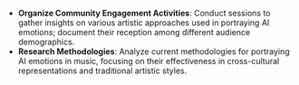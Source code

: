 - **Organize Community Engagement Activities**: Conduct sessions to gather insights on various artistic approaches used in portraying AI emotions; document their reception among different audience demographics.
- **Research Methodologies**: Analyze current methodologies for portraying AI emotions in music, focusing on their effectiveness in cross-cultural representations and traditional artistic styles.